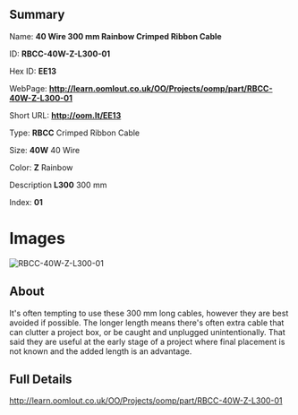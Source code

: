 

## Summary
 
Name: __40 Wire 300 mm Rainbow Crimped Ribbon Cable__

ID: __RBCC-40W-Z-L300-01__

Hex ID: __EE13__

WebPage: __http://learn.oomlout.co.uk/OO/Projects/oomp/part/RBCC-40W-Z-L300-01__

Short URL: __http://oom.lt/EE13__


Type: __RBCC__ Crimped Ribbon Cable 

Size: __40W__ 40 Wire 

Color: __Z__ Rainbow 

Description __L300__ 300 mm 

Index: __01__


 # Images
![RBCC-40W-Z-L300-01](http://oomlout.com/oomp-gen/parts/RBCC-40W-Z-L300-01/RBCC-40W-Z-L300-01_420.jpg)

## About

It's often tempting to use these 300 mm long cables, however they are best avoided if possible. The longer length means there's often extra cable that can clutter a project box, or be caught and unplugged unintentionally. That said they are useful at the early stage of a project where final placement is not known and the added length is an advantage.

 ## Full Details

 http://learn.oomlout.co.uk/OO/Projects/oomp/part/RBCC-40W-Z-L300-01














